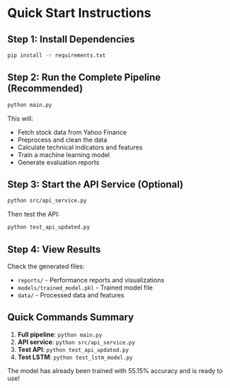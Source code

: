 # Quick Start Instructions

## Step 1: Install Dependencies
```bash
pip install -r requirements.txt
```

## Step 2: Run the Complete Pipeline (Recommended)
```bash
python main.py
```
This will:
- Fetch stock data from Yahoo Finance
- Preprocess and clean the data
- Calculate technical indicators and features
- Train a machine learning model
- Generate evaluation reports

## Step 3: Start the API Service (Optional)
```bash
python src/api_service.py
```
Then test the API:
```bash
python test_api_updated.py
```

## Step 4: View Results
Check the generated files:
- `reports/` - Performance reports and visualizations
- `models/trained_model.pkl` - Trained model file
- `data/` - Processed data and features

## Quick Commands Summary

1. **Full pipeline**: `python main.py`
2. **API service**: `python src/api_service.py`
3. **Test API**: `python test_api_updated.py`
4. **Test LSTM**: `python test_lstm_model.py`

The model has already been trained with 55.15% accuracy and is ready to use!
